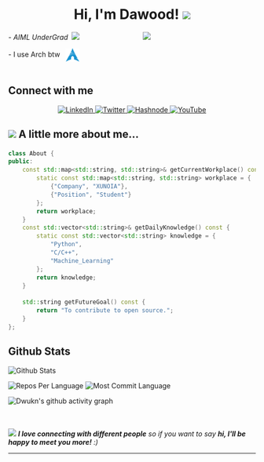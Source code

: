<h1 align="center"> Hi, I'm Dawood! <img src="https://media.giphy.com/media/mGcNjsfWAjY5AEZNw6/giphy.gif" width="50"></h2>
<img align='right' src="https://media.giphy.com/media/4Zgy9QqzWU8C3ugvCa/giphy.gif" width="230">
<p><em>- AIML UnderGrad &nbsp;<img src="https://media.giphy.com/media/fYSnHlufseco8Fh93Z/giphy.gif" width="30">
</em></p>
- I use Arch btw &nbsp; <a href="https://archlinux.org/">
  <img src="assets/arch.svg" height="28" align="center" alt="Arch Linux">
</a><br><br>

<h2> Connect with me </h2>
<p align="center">
  <a href="https://www.linkedin.com/in/dwukn/">
    <img src="https://img.shields.io/badge/linkedin-0a66c2.svg" alt="LinkedIn" />
  </a>
  <a href="https://twitter.com/thewoodhere">
    <img src="https://img.shields.io/badge/Twitter-blue?style=flat-square&logo=twitter&logoColor=white" alt="Twitter" />
  </a>
  <a href="https://thewood.hashnode.dev/">
    <img src="https://img.shields.io/badge/hashnode-%23FF4500.svg" alt="Hashnode" />
  </a>
  <a href="https://www.youtube.com/@Rexthehuman">
    <img src="https://img.shields.io/badge/YouTube-FF0000?style=flat-square&logo=youtube&logoColor=white" alt="YouTube" />
  </a>
</p>



<h2>
  <img src="https://media.giphy.com/media/VgCDAzcKvsR6OM0uWg/giphy.gif" width="50"> A little more about me...  
</h2>


```CPP
class About {
public:
    const std::map<std::string, std::string>& getCurrentWorkplace() const {
        static const std::map<std::string, std::string> workplace = {
            {"Company", "XUNOIA"},
            {"Position", "Student"}
        };
        return workplace;
    }
    const std::vector<std::string>& getDailyKnowledge() const {
        static const std::vector<std::string> knowledge = {
            "Python",
            "C/C++",
            "Machine_Learning"
        };
        return knowledge;
    }

    std::string getFutureGoal() const {
        return "To contribute to open source.";
    }
};
```



<!--
<details>	
 <summary><b>GSSOC(24) Badges 🪶</b></summary><br>
<div style='display:flex; align-items:center; gap: 10px;' align='center'><a href="https://gssoc.girlscript.tech/leaderboard">
<img src="https://raw.githubusercontent.com/GSSoC24/Postman-Challenge/main/docs/assets/Postman%20White.png" width="100px" height="100px" />
  <img src="https://raw.githubusercontent.com/GSSoC24/Postman-Challenge/main/docs/assets/1.png" width="100px" height="100px" />
  <img src="https://raw.githubusercontent.com/GSSoC24/Postman-Challenge/main/docs/assets/2.png" width="100px" height="100px" />
  <img src="https://raw.githubusercontent.com/GSSoC24/Postman-Challenge/main/docs/assets/3.png" width="100px" height="100px" />
  <img src="https://raw.githubusercontent.com/GSSoC24/Postman-Challenge/main/docs/assets/4.png" width="100px" height="100px" />
  <img src="https://raw.githubusercontent.com/GSSoC24/Postman-Challenge/main/docs/assets/5.png" width="100px" height="100px" />
  <img src="https://raw.githubusercontent.com/GSSoC24/Postman-Challenge/main/docs/assets/6.png" width="105px" height="105px" />
  <img src="https://raw.githubusercontent.com/GSSoC24/Postman-Challenge/main/docs/assets/7.png" width="100px" height="100px" />
  <img src="https://raw.githubusercontent.com/GSSoC24/Postman-Challenge/main/docs/assets/8.png" width="100px" height="100px" />
  <img src="https://raw.githubusercontent.com/GSSoC24/Contributor/refs/heads/main/assets/Code%20Luminary.png" width="105px" height="105px" />
  <img src="https://raw.githubusercontent.com/GSSoC24/Contributor/refs/heads/main/assets/Git%20Explorer.png" width="100px" height="100px" />
  <img src="https://raw.githubusercontent.com/GSSoC24/Contributor/refs/heads/main/assets/Pull%20Expert.png" width="100px" height="100px" /></a>
</div>
</details>
-->


## Github Stats  

![Github Stats](https://github-readme-stats-eight-theta.vercel.app/api?username=Dwukn&show_icons=true&hide_border=true&theme=blue-green&include_all_commits=true&count_private=true)

![Repos Per Language](http://github-profile-summary-cards.vercel.app/api/cards/repos-per-language?username=Dwukn&theme=blue_green)
![Most Commit Language](http://github-profile-summary-cards.vercel.app/api/cards/most-commit-language?username=Dwukn&theme=blue_green)

![Dwukn's github activity graph](https://github-readme-activity-graph.vercel.app/graph?username=Dwukn&theme=github-compact)
<!-- 
[![Dwukn's GitHub stats-Dark](https://github-readme-stats.vercel.app/api?username=Dwukn&show_icons=true&theme=dark#gh-dark-mode-only)](https://github.com/Dwukn/github-readme-stats#gh-dark-mode-only)
[![Dwukn's GitHub stats-Light](https://github-readme-stats.vercel.app/api?username=Dwukn&show_icons=true&theme=default#gh-light-mode-only)](https://github.com/Dwukn/github-readme-stats#gh-light-mode-only)
![Top Languages](https://github-readme-stats.vercel.app/api/top-langs/?username=Dwukn&theme=blue-green&hide_border=true&include_all_commits=false&count_private=true&layout=compact) 
![Dwukn's GitHub stats](https://github-readme-stats.vercel.app/api?username=Dwukn\&rank_icon=percentile&theme=)
![GitHub Stats](https://github-readme-stats.vercel.app/api?username=Dwukn&theme=blue-green&hide_border=true&include_all_commits=true&count_private=true)
![Streak Stats](https://github-readme-streak-stats.herokuapp.com/?user=Dwukn&theme=blue-green&hide_border=true&count_private=true)
![Productive Time](http://github-profile-summary-cards.vercel.app/api/cards/productive-time?username=Dwukn&theme=blue_green&utcOffset=8)
![Top Langs](https://github-readme-stats.vercel.app/api/top-langs/?username=Dwukn\&layout=pie)]
-->




<!--
<div align="center">
  <img height ="200em"src="https://github-readme-stats.vercel.app/api/top-langs?username=Dwukn&locale=en&hide_title=false&layout=compact&card_width=320&langs_count=10&theme=radical&hide_border=false&order=2" height="150" alt="languages graph" />
  <img height="180em" src="https://github-readme-stats.vercel.app/api?username=Dwukn&show_icons=true&theme=algolia&count_private=true"/>
</div>  
<br>
<div align="center" >
  <img height ="180em" src="https://github-readme-streak-stats.herokuapp.com/?user=Dwukn&theme=radical" alt="Dwukn" />
</div>
-->
<br>
<br>
<img src="https://media.giphy.com/media/LnQjpWaON8nhr21vNW/giphy.gif" width="60"> <em><b>I love connecting with different people</b> so if you want to say <b>hi, I'll be happy to meet you more!</b> :)</em>

---
